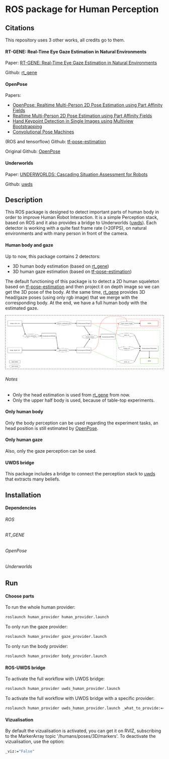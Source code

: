 # ROS package for Human Perception

## Citations
This repository uses 3 other works, all credits go to them.

#### RT-GENE: Real-Time Eye Gaze Estimation in Natural Environments
Paper: [RT-GENE: Real-Time Eye Gaze Estimation in Natural Environments](http://openaccess.thecvf.com/content_ECCV_2018/html/Tobias_Fischer_RT-GENE_Real-Time_Eye_ECCV_2018_paper.html)

Github: [rt_gene](https://github.com/Tobias-Fischer/rt_gene)


#### OpenPose
Papers:
- [OpenPose: Realtime Multi-Person 2D Pose Estimation using Part Affinity Fields](https://arxiv.org/abs/1812.08008)
- [Realtime Multi-Person 2D Pose Estimation using Part Affinity Fields](https://arxiv.org/abs/1611.08050)
- [Hand Keypoint Detection in Single Images using Multiview Bootstrapping](https://arxiv.org/abs/1704.07809)
- [Convolutional Pose Machines](https://arxiv.org/abs/1602.00134)

(ROS and tensorflow) Github: [tf-pose-estimation](https://github.com/ildoonet/tf-pose-estimation)

Original Github: [OpenPose](https://github.com/CMU-Perceptual-Computing-Lab/openpose)

#### Underworlds
Paper: [UNDERWORLDS: Cascading Situation Assessment for Robots](https://academia.skadge.org/publis/lemaignan2018underworlds.pdf)

Github: [uwds](https://github.com/underworlds-robot/uwds)

## Description
This ROS package is designed to detect important parts of human body in order to improve Human Robot Interaction.
It is a simple Perception stack, based on ROS and it also provides a bridge to Underworlds ([uwds](https://github.com/underworlds-robot/uwds)).
Each detector is working with a quite fast frame rate (>20FPS), on natural environments and with many person in front of the camera.

#### Human body and gaze
Up to now, this package contains 2 detectors:
- 3D human body estimation (based on [rt_gene](https://github.com/Tobias-Fischer/rt_gene))
- 3D human gaze estimation (based on [tf-pose-estimation](https://github.com/ildoonet/tf-pose-estimation))

The default functioning of this package is to detect a 2D human squeleton based on [tf-pose-estimation](https://github.com/ildoonet/tf-pose-estimation) and then project it on depth image so we can get the 3D pose of the body. At the same time, [rt_gene](https://github.com/Tobias-Fischer/rt_gene) provides 3D head/gaze poses (using only rgb image) that we merge with the corresponding body. At the end, we have a full human body with the estimated gaze.

![](https://github.com/Twarz/human_provider/blob/master/misc/graph_human_provider.png)

###### Notes
- Only the head estimation is used from [rt_gene](https://github.com/Tobias-Fischer/rt_gene) from now. 
- Only the upper half body is used, because of table-top experiments.

#### Only human body
Only the body perception can be used regarding the experiment tasks, an head position is still estimated by [OpenPose](https://github.com/CMU-Perceptual-Computing-Lab/openpose).

#### Only human gaze
Also, only the gaze perception can be used.

#### UWDS bridge
This package includes a bridge to connect the perception stack to [uwds](https://github.com/underworlds-robot/uwds) that extracts many beliefs.

## Installation
#### Dependencies
###### ROS
###### RT_GENE
###### OpenPose
###### Underworlds


## Run
#### Choose parts
To run the whole human provider:
```sh
roslaunch human_provider human_provider.launch
```

To only run the gaze provider:
```sh
roslaunch human_provider gaze_provider.launch
```

To only run the body provider:
```sh
roslaunch human_provider body_provider.launch
```

#### ROS-UWDS bridge
To activate the full workflow with UWDS bridge:
```sh
roslaunch human_provider uwds_human_provider.launch
```

To activate the full workflow with UWDS bridge with a specific provider:
```sh
roslaunch human_provider uwds_human_provider.launch _what_to_provide:=<"only_gaze" OR "only_body" OR "both"(default)>
```

#### Vizualisation
By default the vizualisation is activated, you can get it on RVIZ, subscribing to the MarkerArray topic '/humans/poses/3D/markers'.
To deactivate the vizualisation, use the option:
```sh
_viz:="False"
```
